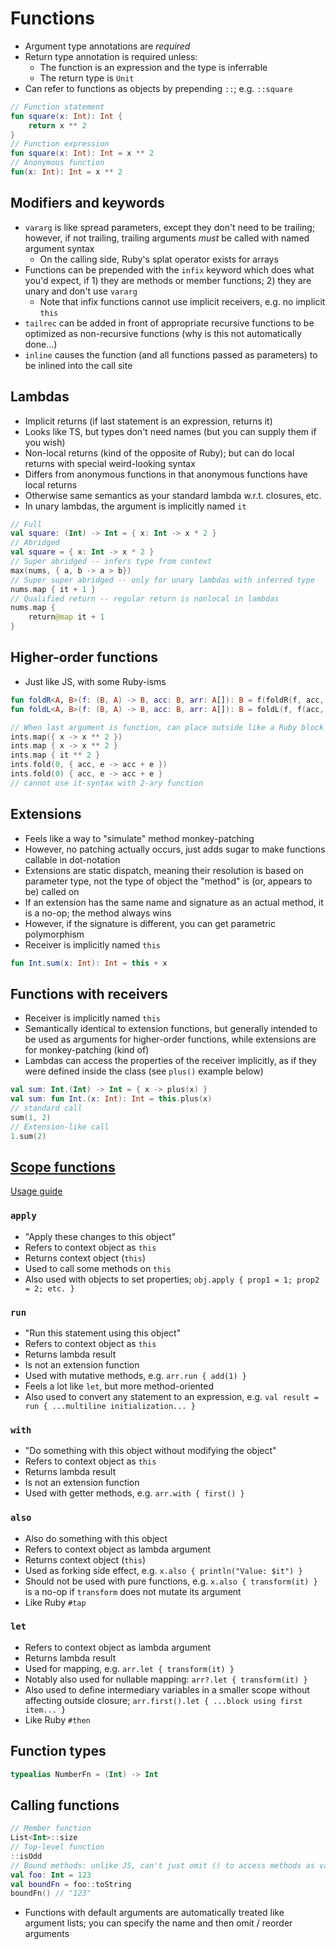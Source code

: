 # Functions

- Argument type annotations are _required_
- Return type annotation is required unless:
  - The function is an expression and the type is inferrable
  - The return type is `Unit`
- Can refer to functions as objects by prepending `::`; e.g. `::square`

```kotlin
// Function statement
fun square(x: Int): Int {
    return x ** 2
}
// Function expression
fun square(x: Int): Int = x ** 2
// Anonymous function
fun(x: Int): Int = x ** 2
```

## Modifiers and keywords

- `vararg` is like spread parameters, except they don't need to be trailing; however, if not trailing, trailing arguments _must_ be called with named argument syntax
  - On the calling side, Ruby's splat operator exists for arrays
- Functions can be prepended with the `infix` keyword which does what you'd expect, if 1) they are methods or member functions; 2) they are unary and don't use `vararg`
  - Note that infix functions cannot use implicit receivers, e.g. no implicit `this`
- `tailrec` can be added in front of appropriate recursive functions to be optimized as non-recursive functions (why is this not automatically done...)
- `inline` causes the function (and all functions passed as parameters) to be inlined into the call site

## Lambdas

- Implicit returns (if last statement is an expression, returns it)
- Looks like TS, but types don't need names (but you can supply them if you wish)
- Non-local returns (kind of the opposite of Ruby); but can do local returns with special weird-looking syntax
- Differs from anonymous functions in that anonymous functions have local returns
- Otherwise same semantics as your standard lambda w.r.t. closures, etc.
- In unary lambdas, the argument is implicitly named `it`

```kotlin
// Full
val square: (Int) -> Int = { x: Int -> x * 2 }
// Abridged
val square = { x: Int -> x * 2 }
// Super abridged -- infers type from context
max(nums, { a, b -> a > b})
// Super super abridged -- only for unary lambdas with inferred type
nums.map { it + 1 }
// Qualified return -- regular return is nonlocal in lambdas
nums.map {
    return@map it + 1
}
```

## Higher-order functions

- Just like JS, with some Ruby-isms

```kotlin
fun foldR<A, B>(f: (B, A) -> B, acc: B, arr: A[]): B = f(foldR(f, acc, arr.drop(1)), arr.first())
fun foldL<A, B>(f: (B, A) -> B, acc: B, arr: A[]): B = foldL(f, f(acc, arr.first()), arr.drop(1))

// When last argument is function, can place outside like a Ruby block
ints.map({ x -> x ** 2 })
ints.map { x -> x ** 2 }
ints.map { it ** 2 }
ints.fold(0, { acc, e -> acc + e })
ints.fold(0) { acc, e -> acc + e }
// cannot use it-syntax with 2-ary function
```

## Extensions

- Feels like a way to "simulate" method monkey-patching
- However, no patching actually occurs, just adds sugar to make functions callable in dot-notation
- Extensions are static dispatch, meaning their resolution is based on parameter type, not the type of object the "method" is (or, appears to be) called on
- If an extension has the same name and signature as an actual method, it is a no-op; the method always wins
- However, if the signature is different, you can get parametric polymorphism
- Receiver is implicitly named `this`

```kotlin
fun Int.sum(x: Int): Int = this + x
```

## Functions with receivers

- Receiver is implicitly named `this`
- Semantically identical to extension functions, but generally intended to be used as arguments for higher-order functions, while extensions are for monkey-patching (kind of)
- Lambdas can access the properties of the receiver implicitly, as if they were defined inside the class (see `plus()` example below)

```kotlin
val sum: Int.(Int) -> Int = { x -> plus(x) }
val sum: fun Int.(x: Int): Int = this.plus(x)
// standard call
sum(1, 2)
// Extension-like call
1.sum(2)
```

## [Scope functions](https://kotlinlang.org/docs/reference/scope-functions.html#functions)

[Usage guide](https://kotlinlang.org/docs/reference/scope-functions.html#function-selection)

### `apply`

- "Apply these changes to this object"
- Refers to context object as `this`
- Returns context object (`this`)
- Used to call some methods on `this`
- Also used with objects to set properties; `obj.apply { prop1 = 1; prop2 = 2; etc. }`

### `run`

- "Run this statement using this object"
- Refers to context object as `this`
- Returns lambda result
- Is not an extension function
- Used with mutative methods, e.g. `arr.run { add(1) }`
- Feels a lot like `let`, but more method-oriented
- Also used to convert any statement to an expression, e.g. `val result = run { ...multiline initialization... }`

### `with`

- "Do something with this object without modifying the object"
- Refers to context object as `this`
- Returns lambda result
- Is not an extension function
- Used with getter methods, e.g. `arr.with { first() }`

### `also`

- Also do something with this object
- Refers to context object as lambda argument
- Returns context object (`this`)
- Used as forking side effect, e.g. `x.also { println("Value: $it") }`
- Should not be used with pure functions, e.g. `x.also { transform(it) }` is a no-op if `transform` does not mutate its argument
- Like Ruby `#tap`

### `let`

- Refers to context object as lambda argument
- Returns lambda result
- Used for mapping, e.g. `arr.let { transform(it) }`
- Notably also used for nullable mapping: `arr?.let { transform(it) }`
- Also used to define intermediary variables in a smaller scope without affecting outside closure; `arr.first().let { ...block using first item... }`
- Like Ruby `#then`

## Function types

```kotlin
typealias NumberFn = (Int) -> Int
```

## Calling functions

```kotlin
// Member function
List<Int>::size
// Top-level function
::isOdd
// Bound methods: unlike JS, can't just omit () to access methods as values
val foo: Int = 123
val boundFn = foo::toString
boundFn() // "123"
```

- Functions with default arguments are automatically treated like argument lists; you can specify the name and then omit / reorder arguments
